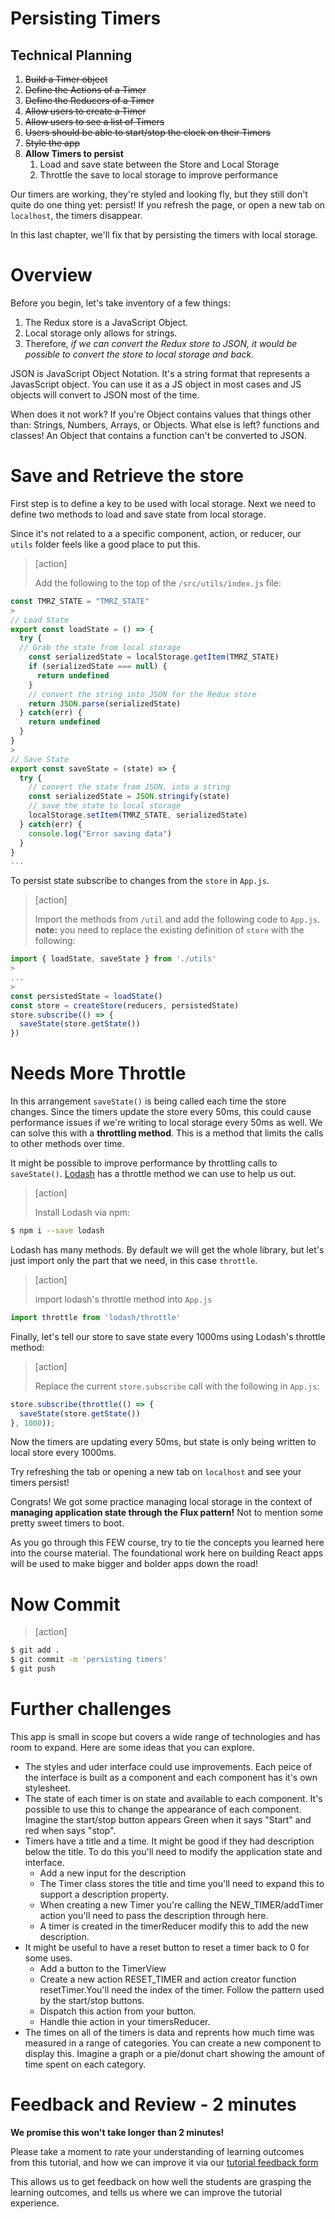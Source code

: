 # Persisting Timers

## Technical Planning

1. ~~Build a Timer object~~
1. ~~Define the Actions of a Timer~~
1. ~~Define the Reducers of a Timer~~
1. ~~Allow users to create a Timer~~
1. ~~Allow users to see a list of Timers~~
1. ~~Users should be able to start/stop the clock on their Timers~~
1. ~~Style the app~~
1. **Allow Timers to persist**
    1. Load and save state between the Store and Local Storage
    1. Throttle the save to local storage to improve performance

Our timers are working, they're styled and looking fly, but they still don't quite do one thing yet: persist! If you refresh the page, or open a new tab on `localhost`, the timers disappear.

In this last chapter, we'll fix that by persisting the timers with local storage.

# Overview

Before you begin, let's take inventory of a few things:

1. The Redux store is a JavaScript Object.
1. Local storage only allows for strings.
1. Therefore, _if we can convert the Redux store to JSON, it would be possible to convert the store to local storage and back._

JSON is JavaScript Object Notation. It's a string format that represents a JavasScript object. You can use it as a JS object in most cases and JS objects will convert to JSON most of the time. 

When does it not work? If you're Object contains values that things other than: Strings, Numbers, Arrays, or Objects. What else is left? functions and classes! An Object that contains a function can't be converted to JSON. 

# Save and Retrieve the store

First step is to define a key to be used with local storage. Next we need to define two methods to load and save state from local storage.

Since it's not related to a a specific component, action, or reducer, our `utils` folder feels like a good place to put this.

> [action]
>
> Add the following to the top of the `/src/utils/index.js` file:
>
```js
const TMRZ_STATE = "TMRZ_STATE"
>
// Load State
export const loadState = () => {
  try {
  // Grab the state from local storage
    const serializedState = localStorage.getItem(TMRZ_STATE)
    if (serializedState === null) {
      return undefined
    }
    // convert the string into JSON for the Redux store
    return JSON.parse(serializedState)
  } catch(err) {
    return undefined
  }
}
>
// Save State
export const saveState = (state) => {
  try {
    // convert the state from JSON, into a string
    const serializedState = JSON.stringify(state)
    // save the state to local storage
    localStorage.setItem(TMRZ_STATE, serializedState)
  } catch(err) {
    console.log("Error saving data")
  }
}
...
```

To persist state subscribe to changes from the `store` in `App.js`. 

> [action]
>
> Import the methods from `/util` and add the following code to `App.js`. **note:** you need to replace the existing definition of `store` with the following:
>
```js
import { loadState, saveState } from './utils'
>
...
>
const persistedState = loadState()
const store = createStore(reducers, persistedState)
store.subscribe(() => {
  saveState(store.getState())
})
```

# Needs More Throttle

In this arrangement `saveState()` is being called each time the store changes. Since the timers update the store every 50ms, this could cause performance issues if we're writing to local storage every 50ms as well. We can solve this with a **throttling method**. This is a method that limits the calls to other methods over time.

It might be possible to improve performance by throttling calls to `saveState()`. [Lodash](https://lodash.com/) has a throttle method we can use to help us out.

> [action]
>
> Install Lodash via npm:
>
```bash
$ npm i --save lodash
```

Lodash has many methods. By default we will get the whole library, but let's just import only the part that we need, in this case `throttle`.

> [action]
>
> import lodash's throttle method into `App.js`
>
```js
import throttle from 'lodash/throttle'
```

Finally, let's tell our store to save state every 1000ms using Lodash's throttle method:
> [action]
>
> Replace the current `store.subscribe` call with the following in `App.js`:
>
```js
store.subscribe(throttle(() => {
  saveState(store.getState())
}, 1000));
```

Now the timers are updating every 50ms, but state is only being written to local store every 1000ms.

Try refreshing the tab or opening a new tab on `localhost` and see your timers persist!

Congrats! We got some practice managing local storage in the context of **managing application state through the Flux pattern!** Not to mention some pretty sweet timers to boot.

As you go through this FEW course, try to tie the concepts you learned here into the course material. The foundational work here on building React apps will be used to make bigger and bolder apps down the road!

# Now Commit

>[action]
>
```bash
$ git add .
$ git commit -m 'persisting timers'
$ git push
```

# Further challenges 

This app is small in scope but covers a wide range of technologies and has room to expand. Here are some ideas that you can explore. 

- The styles and uder interface could use improvements. Each peice of the interface is built as a component and each component has it's own stylesheet. 
- The state of each timer is on state and available to each component. It's possible to use this to change the appearance of each component. Imagine the start/stop button appears Green when it says "Start" and red when says "stop".
- Timers have a title and a time. It might be good if they had description below the title. To do this you'll need to modify the application state and interface. 
  - Add a new input for the description
  - The Timer class stores the title and time you'll need to expand this to support a description property. 
  - When creating a new Timer you're calling the NEW_TIMER/addTimer action you'll need to pass the description through here. 
  - A timer is created in the timerReducer modify this to add the new description. 
- It might be useful to have a reset button to reset a timer back to 0 for some uses.
  - Add a button to the TimerView
  - Create a new action RESET_TIMER and action creator function resetTimer.You'll need the index of the timer. Follow the pattern used by the start/stop buttons. 
  - Dispatch this action from your button.
  - Handle thie action in your timersReducer. 
- The times on all of the timers is data and reprents how much time was measured in a range of categories. You can create a new component to display this. Imagine a graph or a pie/donut chart showing the amount of time spent on each category. 

# Feedback and Review - 2 minutes

**We promise this won't take longer than 2 minutes!**

Please take a moment to rate your understanding of learning outcomes from this tutorial, and how we can improve it via our [tutorial feedback form](https://goo.gl/forms/uytCya0slBpsOXPf2)

This allows us to get feedback on how well the students are grasping the learning outcomes, and tells us where we can improve the tutorial experience.
